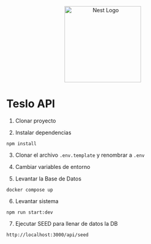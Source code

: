 <p align="center">
    <a href="http://nestjs.com/" target="blank"><img src="https://nestjs.com/img/logo-small.svg" width="200" alt="Nest Logo" /></a>
</p>


# Teslo API

1. Clonar proyecto

2. Instalar dependencias
```
npm install
```

3. Clonar el archivo ```.env.template``` y renombrar a ```.env```

4. Cambiar variables de entorno

5. Levantar la Base de Datos

```
docker compose up
```

6. Levantar sistema
```
npm run start:dev
```

7. Ejecutar SEED para llenar de datos la DB
```
http://localhost:3000/api/seed
```